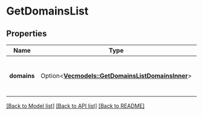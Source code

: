 # GetDomainsList

## Properties

Name | Type | Description | Notes
------------ | ------------- | ------------- | -------------
**domains** | Option<[**Vec<models::GetDomainsListDomainsInner>**](getDomainsList_domains_inner.md)> | List of the domains available in your account | [optional]

[[Back to Model list]](../README.md#documentation-for-models) [[Back to API list]](../README.md#documentation-for-api-endpoints) [[Back to README]](../README.md)


